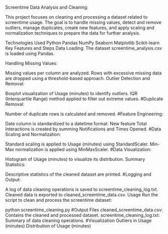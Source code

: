 Screentime Data Analysis and Cleaning:

This project focuses on cleaning and processing a dataset related to screentime usage. The goal is to handle missing values, detect and remove outliers, manage duplicates, create new features, and apply scaling and normalization techniques to prepare the data for further analysis.

Technologies Used
Python
Pandas
NumPy
Seaborn
Matplotlib
Scikit-learn
Key Features and Steps
Data Loading:
The dataset screentime_analysis.csv is loaded using Pandas.

Handling Missing Values:

Missing values per column are analyzed.
Rows with excessive missing data are dropped using a threshold-based approach.
Outlier Detection and Removal:

Boxplot visualization of Usage (minutes) to identify outliers.
IQR (Interquartile Range) method applied to filter out extreme values.
#Duplicate Removal:

Number of duplicate rows is calculated and removed.
#Feature Engineering:

Date column is standardized to a datetime format.
New feature Total Interactions is created by summing Notifications and Times Opened.
#Data Scaling and Normalization:

Standard scaling is applied to Usage (minutes) using StandardScaler.
Min-Max normalization is applied using MinMaxScaler.
#Data Visualization:

Histogram of Usage (minutes) to visualize its distribution.
Summary Statistics:

Descriptive statistics of the cleaned dataset are printed.
#Logging and Output:

A log of data cleaning operations is saved to screentime_cleaning_log.txt.
Cleaned data is exported to cleaned_screentime_data.csv.
Usage
Run the script to clean and process the screentime dataset:

python screentime_cleaning.py
#Output Files
cleaned_screentime_data.csv: Contains the cleaned and processed dataset.
screentime_cleaning_log.txt: Summary of data cleaning operations.
#Visualization
Outliers in Usage (minutes)
Distribution of Usage (minutes)


